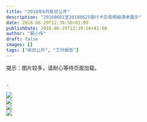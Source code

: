 ```yaml
---
title: "2018年6月账目公开"
description: "20160601至20180625银行卡交易明细清单展示"
date: 2018-06-29T12:39:56+01:00
publishDate: 2018-06-29T12:39:56+01:00
author: "薪小传"
draft: false
images: []
tags: ["账目公开", "工作报告"]
---
```


提示：图片较多，请耐心等待页面加载。

                                                                                                         .
![](/statements/005.jpg)<br/>
![](/statements/006.jpg)<br/>
![](/statements/007.jpg)<br/>
![](/statements/008.jpg)<br/>
